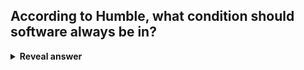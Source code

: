 ## According to Humble, what condition should software always be in?
<details>
<summary><b>Reveal answer</b></summary>
Always be production ready or releasable
</details>
